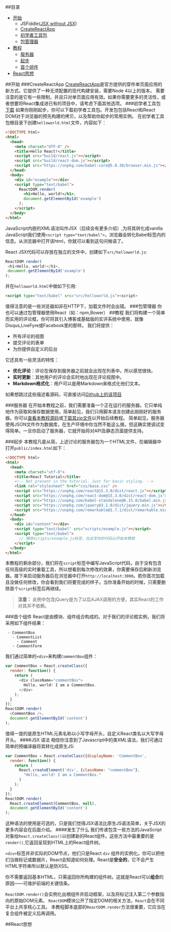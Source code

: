 ##目录
* [开始](#开始)
  * JSFiddle([JSX](https://jsfiddle.net/reactjs/69z2wepo/),[without JSX](https://jsfiddle.net/reactjs/5vjqabv3/))
  * [CreateReactApp](#createreactapp)
  * [初学者工具包](#初学者工具包)
  * [包管理器](#包管理器)
* [教程](#教程)
  * [服务器](#服务器)
  * [起步](#起步)
  * [首个组件](#首个组件)
* [React思想](#react思想)

##开始
###CreateReactApp
[CreateReactApp](https://github.com/facebookincubator/create-react-app)是官方提供的穿件单页面应用的新方式。它提供了一种无须配置的现代构建安装，需要Node 4以上的版本。
需要注意的是它有一些限制，并且只对单页面应用有效。如果你需要更多的灵活性，或者想要将React集成进已有的项目中，请考虑下面其他选项。
###初学者工具包
[下载](https://facebook.github.io/react/downloads.html)
如果你刚刚起步，你可以下载初学者工具包。开发包包括React和React DOM对于浏览器的预先构建的拷贝，以及帮助你起步的常用实例。
在初学者工具包根目录下创建`helloworld.html`文件，内容如下：
```html
<!DOCTYPE html>
<html>
  <head>
    <meta charset="UTF-8" />
    <title>Hello React!</title>
    <script src="build/react.js"></script>
    <script src="build/react-dom.js"></script>
    <script src="https://unpkg.com/babel-core@5.8.38/browser.min.js"></script>
  </head>
  <body>
    <div id="example"></div>
    <script type="text/babel">
      ReactDOM.render(
        <h1>Hello, world!</h1>,
        document.getElementById('example')
      );
    </script>
  </body>
</html>
```
JavaScript内嵌的XML语法叫作JSX（后续会有更多介绍）,为将其转化成vanilla JavaScript我们使用`<script type="text/babel">`，浏览器会转化Babel标签内的信息。从浏览器中打开该html，你就可以看到这句问候语了。

React JSX代码可以存放在独立的文件中，创建如下`src/helloworld.js`:
```js
ReactDOM.render(
 <h1>Hello, world!</h1>,
 document.getElementById('example')
);
```
并在`helloworld.html`中做如下引用:
```html
<script type="text/babel" src="src/helloworld.js"><script>
```
值得注意的是一些浏览器如非在HTTP下，加载文件时会出错。
###包管理器
你也可以通过包管理器使用React（如：npm,Bower）
##教程
我们将构建一个简单而实用的评论框，你可将其引入博客或基础版的实评系统中使用，就像Disqus,LiveFyre或Facebook里的那样。
我们将提供：
* 所有评论的视图
* 提交评论的表单
* 为你提供自定义的后台

它还具有一些灵活的特性：
* **优化评论**：评论在保存到服务器之前就会出现在列表中，所以感觉很快。
* **实时更新**：其他用户的评论会实时地出现在评论视图中。
* **Markdown格式化**：用户可以是用Markdown来格式化他们文本。

如果想跳过这些描述看源码，可直接访问[Github上的该项目](https://github.com/reactjs/react-tutorial)

###服务器
在开始本教程之前，我们需要准备一个正在运行的服务器。它只单纯地作为获取和保存数据使用。简单起见，我们只用脚本语言创建此刚刚好的服务器。你可以[查看本教程源码](https://github.com/reactjs/react-tutorial/)或[下载其zip文件](https://github.com/reactjs/react-tutorial/archive/master.zip)以开始后续教程。
简单起见，服务器使用JSON文件作为数据库，在生产环境中你当然不能这么搞，但这确实使调试变得简单。一旦你启动了服务器，它就开始将对API及静态页面提供支持。

###起步
本教程凡是从简，上述讨论的服务器包为一个HTML文件，在编辑器中打开`public/index.html`如下：
```html
<!DOCTYPE html>
<html>
  <head>
    <meta charset="utf-8">
    <title>React Tutorial</title>
    <!-- Not present in the tutorial. Just for basic styling. -->
    <link rel="stylesheet" href="css/base.css" />
    <script src="https://unpkg.com/react@15.3.0/dist/react.js"></script>
    <script src="https://unpkg.com/react-dom@15.3.0/dist/react-dom.js"></script>
    <script src="https://unpkg.com/babel-standalone@6.15.0/babel.min.js"></script>
    <script src="https://unpkg.com/jquery@3.1.0/dist/jquery.min.js"></script>
    <script src="https://unpkg.com/remarkable@1.7.1/dist/remarkable.min.js"></script>
  </head>
  <body>
    <div id="content"></div>
    <script type="text/babel" src="scripts/example.js"></script>
    <script type="text/babel">
      // 移除scripts/example.js标签，在此写你的代码以开始本教程
    </script>
  </body>
</html>
```
本教程的剩余部分，我们将在`script`标签中编写JavaScript代码，由于没有包含任何高级的实时重载工具，所以想看到每次修改的效果，你需要保存后刷新浏览器。接下来启动服务器后在浏览器中打开`http://localhost:3000`。若你首次加载且没做任何修改，你会看到我们将要完成的样子。当你准备开始的时候，只需要删除首个`script`标签后再继续。
> **注意：**
此例中包含jQuery是为了以后AJAX调用的方便，其实React的工作对其并不依赖。

###首个组件
React是由模块、组件组合构成的。对于我们的评论框实例，我们将采用如下组件结果：
```
 - CommentBox
   - CommentList
     - Comment
   - CommentForm
```
我们通过简单的`<div>`来构建`CommentBox`组件：
```js
var CommentBox = React.createClass({
  render: function() {
    return (
      <div className="commentBox">
        Hello, world! I am a CommentBox.
      </div>
    );
  }
});
ReactDOM.render(
  <CommentBox />,
  document.getElementById('content')
);
```
值得一提的是原生HTML元素名称以小写字母开头，自定义React类名以大写字母开头。
####JSX 语法
相信你注意到了Javascript中的类XML语法，我们可通过简单的预编译器将其转化成原生JS:
```js
var CommentBox = React.createClass({displayName: 'CommentBox',
  render: function() {
    return (
      React.createElement('div', {className: "commentBox"},
        "Hello, world! I am a CommentBox."
      )
    );
  }
});
ReactDOM.render(
  React.createElement(CommentBox, null),
  document.getElementById('content')
);
```
这种语法的使用是可选的，只是我们觉得JSX语法比原生JS语法简单，关于JSX的更多内容会在后面介绍。
####发生了什么
我们传递包含一些方法的JavaScript对象给`React.createClass()`以创建新的React组件。这些方法中最重要的是`render()`,它返回呈现到HTML上的React组件树。

`<div>`标签并非实际的DOM节点，他们只是React `div` 组件的实例化。你可以把他们当做标记或数据片，React会知道如何处理。React是**安全的**，它不会产生HTML字符串所以默认是防XSS。

你不需要返回基本HTML，只需返回你所构建的组件树。这就是React可以**组合**的原因——可维护前端的关键信条。

`ReactDOM.render()`会实例化出根组件并启动框架，以及将标记注入第二个参数指向的原始DOM元素。
`ReactDOM`模块公开了指定DOM的相关方法，`React`会在不同平台上共享核心工具。
本教程脚本底部的`ReactDOM.render`方法很重要，它应当在复合组件被定义后再调用。

##React思想
